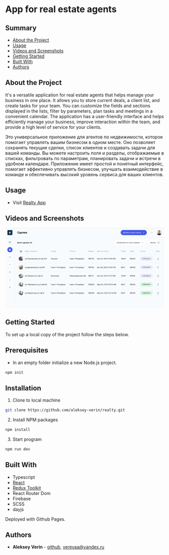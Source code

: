 # App for real estate agents

## Summary

- [About the Project](#about-the-project)
- [Usage](#usage)
- [Videos and Screenshots](#videos-and-screenshots)
- [Getting Started](#getting-started)
- [Built With](#built-with)
- [Authors](#authors)
<!-- - [Acknowledgements](#acknowledgements)
- [License](#license) -->

## About the Project

<p>It's a versatile application for real estate agents that helps manage your business in one place. It allows you to store current deals, a client list, and create tasks for your team. You can customize the fields and sections displayed in the lists, filter by parameters, plan tasks and meetings in a convenient calendar. The application has a user-friendly interface and helps efficiently manage your business, improve interaction within the team, and provide a high level of service for your clients.</p>
<p>Это универсальное приложение для агентов по недвижимости, которое помогает управлять вашим бизнесом в одном месте. Оно позволяет сохранять текущие сделки, список клиентов и создавать задачи для вашей команды. Вы можете настроить поля и разделы, отображаемые в списках, фильтровать по параметрам, планировать задачи и встречи в удобном календаре. Приложение имеет простой и понятный интерфейс, помогает эффективно управлять бизнесом, улучшать взаимодействие в команде и обеспечивать высокий уровень сервиса для ваших клиентов.</p>

## Usage

- Visit [Realty App](https://aleksey-verin.github.io/realty)

## Videos and Screenshots

![image of page Deals](/screen-deals.png)

## Getting Started

To set up a local copy of the project follow the steps below.

## Prerequisites

- In an empty folder initialize a new Node.js project.

```sh
npm init
```

## Installation

1. Clone to local machine

```sh
git clone https://github.com/aleksey-verin/realty.git
```

2. Install NPM packages

```sh
npm install
```

3. Start program

```sh
npm run dev
```

## Built With

- Typescript
- [React](https://reactjs.org/)
- [Redux Toolkit](https://redux-toolkit.js.org/)
- React Router Dom
- Firebase
- SCSS
- dayjs

Deployed with Github Pages.

## Authors

- **Aleksey Verin** - [github](https://github.com/aleksey-verin), [verevaa@yandex.ru](mailto:verevaa@yandex.ru)

<!-- ## Acknowledgements
## License -->
